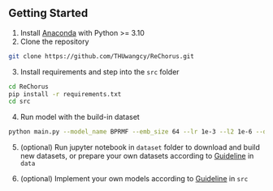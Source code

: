 ## Getting Started

1. Install [Anaconda](https://docs.conda.io/en/latest/miniconda.html) with Python >= 3.10
2. Clone the repository

```bash
git clone https://github.com/THUwangcy/ReChorus.git
```

3. Install requirements and step into the `src` folder

```bash
cd ReChorus
pip install -r requirements.txt
cd src
```

4. Run model with the build-in dataset

```bash
python main.py --model_name BPRMF --emb_size 64 --lr 1e-3 --l2 1e-6 --dataset Grocery_and_Gourmet_Food
```

5. (optional) Run jupyter notebook in `dataset` folder to download and build new datasets, or prepare your own datasets according to [Guideline](https://github.com/THUwangcy/ReChorus/tree/master/data/README.md) in `data`

6. (optional) Implement your own models according to [Guideline](https://github.com/THUwangcy/ReChorus/tree/master/src/README.md) in `src`
